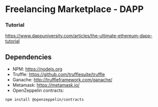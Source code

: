 # Freelancing Marketplace - DAPP

### Tutorial
https://www.dappuniversity.com/articles/the-ultimate-ethereum-dapp-tutorial

## Dependencies
- NPM: https://nodejs.org
- Truffle: https://github.com/trufflesuite/truffle
- Ganache: http://truffleframework.com/ganache/
- Metamask: https://metamask.io/
- OpenZeppelin contracts:
```
npm install @openzeppelin/contracts
```